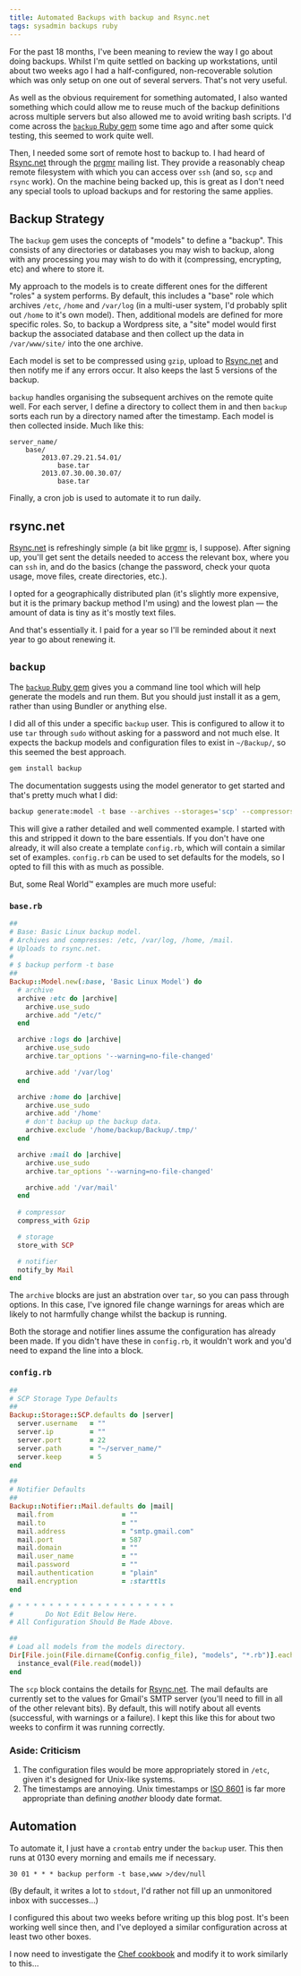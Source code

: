 ```yaml
---
title: Automated Backups with backup and Rsync.net
tags: sysadmin backups ruby
---
```


For the past 18 months, I've been meaning to review the way I go about doing backups.
Whilst I'm quite settled on backing up workstations, until about two weeks ago I
had a half-configured, non-recoverable solution which was only setup on one out of
several servers. That's not very useful. 

As well as the obvious requirement for something automated, I also wanted something 
which could allow me to reuse much of the backup definitions across multiple servers
but also allowed me to avoid writing bash scripts. I'd come across the [`backup`
Ruby gem][gem] some time ago and after some quick testing, this seemed to work
quite well.

Then, I needed some sort of remote host to backup to. I had heard of [Rsync.net][] 
through the [prgmr][] mailing list. They provide a reasonably cheap remote filesystem
with which you can access over `ssh` (and so, `scp` and `rsync` work). On the machine
being backed up, this is great as I don't need any special tools to upload backups
and for restoring the same applies. 

## Backup Strategy

The `backup` gem uses the concepts of "models" to define a "backup". This consists
of any directories or databases you may wish to backup, along with any processing
you may wish to do with it (compressing, encrypting, etc) and where to store it.

My approach to the models is to create different ones for the different "roles" a system
performs. By default, this includes a "base" role which archives `/etc`, `/home`
and `/var/log` (in a multi-user system, I'd probably split out `/home` to it's own
model). Then, additional models are defined for more specific roles. So, to backup
a Wordpress site, a "site" model would first backup the associated database and
then collect up the data in `/var/www/site/` into the one archive.

Each model is set to be compressed using `gzip`, upload to [Rsync.net][] and then 
notify me if any errors occur. It also keeps the last 5 versions of the backup.

`backup` handles organising the subsequent archives on the remote quite well. For
each server, I define a directory to collect them in and then `backup` sorts each
run by a directory named after the timestamp. Each model is then collected inside.
Much like this:

```
server_name/
    base/
        2013.07.29.21.54.01/
            base.tar
        2013.07.30.00.30.07/
            base.tar
```

Finally, a cron job is used to automate it to run daily.

## rsync.net

[Rsync.net][] is refreshingly simple (a bit like [prgmr][] is, I suppose). After
signing up, you'll get sent the details needed to access the relevant box, where you
can `ssh` in, and do the basics (change the password, check your quota usage, move
files, create directories, etc.).

I opted for a geographically distributed plan (it's slightly more expensive, but it
is the primary backup method I'm using) and the lowest plan &mdash; the amount of
data is tiny as it's mostly text files.

And that's essentially it. I paid for a year so I'll be reminded about it next year
to go about renewing it.

## `backup`

The [`backup` Ruby gem][gem] gives you a command line tool which will help generate 
the models and run them. But you should just install it as a gem, rather than using
Bundler or anything else.

I did all of this under a specific `backup` user. This is configured to allow it to
use `tar` through `sudo` without asking for a password and not much else. It expects
the backup models and configuration files to exist in `~/Backup/`, so this seemed
the best approach.

```bash
gem install backup
```

The documentation suggests using the model generator to get started and that's
pretty much what I did:

```bash
backup generate:model -t base --archives --storages='scp' --compressors='gzip' --notifiers='mail'
```

This will give a rather detailed and well commented example. I started with this
and stripped it down to the bare essentials. If you don't have one already, it will
also create a template `config.rb`, which will contain a similar set of examples.
`config.rb` can be used to set defaults for the models, so I opted to fill this with
as much as possible.

But, some Real World&trade; examples are much more useful:

### `base.rb`

```ruby
##
# Base: Basic Linux backup model.
# Archives and compresses: /etc, /var/log, /home, /mail.
# Uploads to rsync.net.
#
# $ backup perform -t base
##
Backup::Model.new(:base, 'Basic Linux Model') do
  # archive
  archive :etc do |archive|
    archive.use_sudo
    archive.add "/etc/"
  end

  archive :logs do |archive|
    archive.use_sudo
    archive.tar_options '--warning=no-file-changed'

    archive.add '/var/log'
  end

  archive :home do |archive|
    archive.use_sudo
    archive.add '/home'
    # don't backup up the backup data.
    archive.exclude '/home/backup/Backup/.tmp/'
  end

  archive :mail do |archive|
    archive.use_sudo
    archive.tar_options '--warning=no-file-changed'

    archive.add '/var/mail'
  end
  
  # compressor
  compress_with Gzip

  # storage
  store_with SCP

  # notifier
  notify_by Mail
end
```

The `archive` blocks are just an abstration over `tar`, so you can pass through
options. In this case, I've ignored file change warnings for areas which are likely
to not harmfully change whilst the backup is running.

Both the storage and notifier lines assume the configuration has already been made.
If you didn't have these in `config.rb`, it wouldn't work and you'd need to expand
the line into a block.

### `config.rb`

```ruby
##
# SCP Storage Type Defaults
##
Backup::Storage::SCP.defaults do |server|
  server.username   = ""
  server.ip         = ""
  server.port       = 22
  server.path       = "~/server_name/"
  server.keep       = 5
end

##
# Notifier Defaults
##
Backup::Notifier::Mail.defaults do |mail|
  mail.from                 = ""
  mail.to                   = ""
  mail.address              = "smtp.gmail.com"
  mail.port                 = 587
  mail.domain               = ""
  mail.user_name            = ""
  mail.password             = ""
  mail.authentication       = "plain"
  mail.encryption           = :starttls
end

# * * * * * * * * * * * * * * * * * * * *
#        Do Not Edit Below Here.
# All Configuration Should Be Made Above.

##
# Load all models from the models directory.
Dir[File.join(File.dirname(Config.config_file), "models", "*.rb")].each do |model|
  instance_eval(File.read(model))
end
```

The `scp` block contains the details for [Rsync.net][]. The mail defaults are
currently set to the values for Gmail's SMTP server (you'll need to fill in all of
the other relevant bits). By default, this will notify about all events (successful,
with warnings or a failure). I kept this like this for about two weeks to confirm
it was running correctly.

### Aside: Criticism

1. The configuration files would be more appropriately stored in `/etc`, given it's
    designed for Unix-like systems.
2. The timestamps are annoying. Unix timestamps or [ISO 8601][dateformat] is far 
    more appropriate than defining *another* bloody date format.

## Automation

To automate it, I just have a `crontab` entry under the `backup` user. This then
runs at 0130 every morning and emails me if necessary.

```cron
30 01 * * * backup perform -t base,www >/dev/null
```

(By default, it writes a lot to `stdout`, I'd rather not fill up an unmonitored
inbox with successes…)

I configured this about two weeks before writing up this blog post. It's been working
well since then, and I've deployed a similar configuration across at least two other
boxes.

I now need to investigate the [Chef cookbook][] and modify it to work similarly to
this…

[gem]: https://github.com/meskyanichi/backup
[Rsync.net]: http://www.rsync.net/
[prgmr]: http://prgmr.com/
[dateformat]: https://en.wikipedia.org/wiki/ISO_8601
[Chef cookbook]: https://github.com/cramerdev/backup-cookbook
